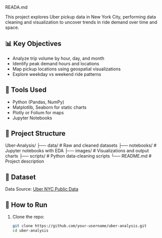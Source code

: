 READA.md

This project explores Uber pickup data in New York City, performing data cleaning and visualization to uncover trends in ride demand over time and space.

## 📊 Key Objectives

- Analyze trip volume by hour, day, and month
- Identify peak demand hours and locations
- Map pickup locations using geospatial visualizations
- Explore weekday vs weekend ride patterns

## 🧰 Tools Used

- Python (Pandas, NumPy)
- Matplotlib, Seaborn for static charts
- Plotly or Folium for maps
- Jupyter Notebooks

## 📁 Project Structure

Uber-Analysis/
├── data/ # Raw and cleaned datasets
├── notebooks/ # Jupyter notebooks with EDA
├── images/ # Visualizations and output charts
├── scripts/ # Python data-cleaning scripts
└── README.md # Project description
## 📂 Dataset

Data Source: [Uber NYC Public Data](https://data.cityofnewyork.us/Transportation/Uber-Pickups-in-New-York-City/)

## 📝 How to Run

1. Clone the repo:
   ```bash
   git clone https://github.com/your-username/uber-analysis.git
   cd uber-analysis
